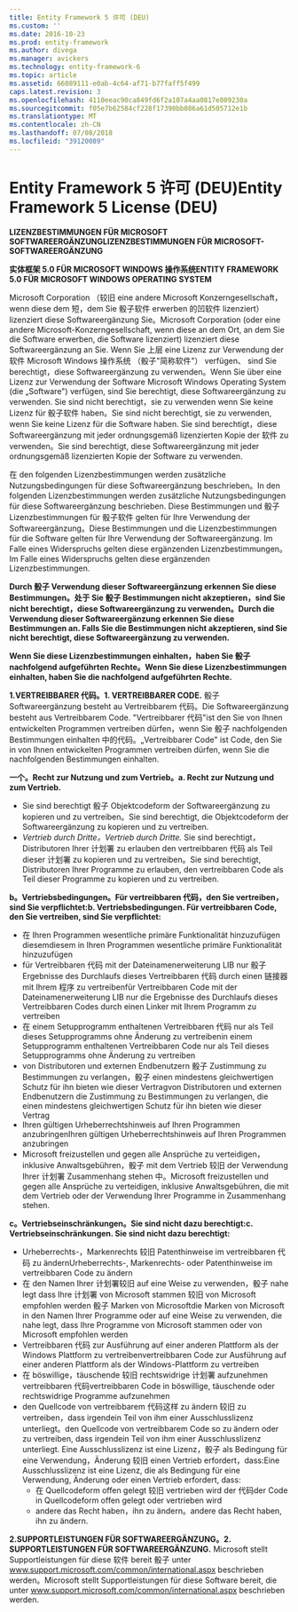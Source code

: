 ```yaml
---
title: Entity Framework 5 许可 (DEU)
ms.custom: ''
ms.date: 2016-10-23
ms.prod: entity-framework
ms.author: divega
ms.manager: avickers
ms.technology: entity-framework-6
ms.topic: article
ms.assetid: 66089111-e0ab-4c64-af71-b77faff5f499
caps.latest.revision: 3
ms.openlocfilehash: 4110eeac90ca849fd6f2a107a4aa0817e809230a
ms.sourcegitcommit: f05e7b62584cf228f17390bb086a61d505712e1b
ms.translationtype: MT
ms.contentlocale: zh-CN
ms.lasthandoff: 07/08/2018
ms.locfileid: "39120089"
---
```

# <a name="entity-framework-5-license-deu"></a><span data-ttu-id="7c03a-102">Entity Framework 5 许可 (DEU)</span><span class="sxs-lookup"><span data-stu-id="7c03a-102">Entity Framework 5 License (DEU)</span></span>
<span data-ttu-id="7c03a-103">**LIZENZBESTIMMUNGEN FÜR MICROSOFT SOFTWAREERGÄNZUNG**</span><span class="sxs-lookup"><span data-stu-id="7c03a-103">**LIZENZBESTIMMUNGEN FÜR MICROSOFT-SOFTWAREERGÄNZUNG**</span></span>

<span data-ttu-id="7c03a-104">**实体框架 5.0 FÜR MICROSOFT WINDOWS 操作系统**</span><span class="sxs-lookup"><span data-stu-id="7c03a-104">**ENTITY FRAMEWORK 5.0 FÜR MICROSOFT WINDOWS OPERATING SYSTEM**</span></span>

<span data-ttu-id="7c03a-105">Microsoft Corporation （较旧 eine andere Microsoft Konzerngesellschaft，wenn diese dem 短，dem Sie 骰子软件 erwerben 的凹软件 lizenziert） lizenziert diese Softwareergänzung Sie。</span><span class="sxs-lookup"><span data-stu-id="7c03a-105">Microsoft Corporation (oder eine andere Microsoft-Konzerngesellschaft, wenn diese an dem Ort, an dem Sie die Software erwerben, die Software lizenziert) lizenziert diese Softwareergänzung an Sie.</span></span> <span data-ttu-id="7c03a-106">Wenn Sie 上层 eine Lizenz zur Verwendung der 软件 Microsoft Windows 操作系统 （骰子"简称软件"） verfügen、 sind Sie berechtigt，diese Softwareergänzung zu verwenden。</span><span class="sxs-lookup"><span data-stu-id="7c03a-106">Wenn Sie über eine Lizenz zur Verwendung der Software Microsoft Windows Operating System (die „Software") verfügen, sind Sie berechtigt, diese Softwareergänzung zu verwenden.</span></span> <span data-ttu-id="7c03a-107">Sie sind nicht berechtigt，sie zu verwenden wenn Sie keine Lizenz für 骰子软件 haben。</span><span class="sxs-lookup"><span data-stu-id="7c03a-107">Sie sind nicht berechtigt, sie zu verwenden, wenn Sie keine Lizenz für die Software haben.</span></span> <span data-ttu-id="7c03a-108">Sie sind berechtigt，diese Softwareergänzung mit jeder ordnungsgemäß lizenzierten Kopie der 软件 zu verwenden。</span><span class="sxs-lookup"><span data-stu-id="7c03a-108">Sie sind berechtigt, diese Softwareergänzung mit jeder ordnungsgemäß lizenzierten Kopie der Software zu verwenden.</span></span>

<span data-ttu-id="7c03a-109">在 den folgenden Lizenzbestimmungen werden zusätzliche Nutzungsbedingungen für diese Softwareergänzung beschrieben。</span><span class="sxs-lookup"><span data-stu-id="7c03a-109">In den folgenden Lizenzbestimmungen werden zusätzliche Nutzungsbedingungen für diese Softwareergänzung beschrieben.</span></span> <span data-ttu-id="7c03a-110">Diese Bestimmungen und 骰子 Lizenzbestimmungen für 骰子软件 gelten für Ihre Verwendung der Softwareergänzung。</span><span class="sxs-lookup"><span data-stu-id="7c03a-110">Diese Bestimmungen und die Lizenzbestimmungen für die Software gelten für Ihre Verwendung der Softwareergänzung.</span></span> <span data-ttu-id="7c03a-111">Im Falle eines Widerspruchs gelten diese ergänzenden Lizenzbestimmungen。</span><span class="sxs-lookup"><span data-stu-id="7c03a-111">Im Falle eines Widerspruchs gelten diese ergänzenden Lizenzbestimmungen.</span></span>

<span data-ttu-id="7c03a-112">**Durch 骰子 Verwendung dieser Softwareergänzung erkennen Sie diese Bestimmungen。处于 Sie 骰子 Bestimmungen nicht akzeptieren，sind Sie nicht berechtigt，diese Softwareergänzung zu verwenden。**</span><span class="sxs-lookup"><span data-stu-id="7c03a-112">**Durch die Verwendung dieser Softwareergänzung erkennen Sie diese Bestimmungen an. Falls Sie die Bestimmungen nicht akzeptieren, sind Sie nicht berechtigt, diese Softwareergänzung zu verwenden.**</span></span>

<span data-ttu-id="7c03a-113">**Wenn Sie diese Lizenzbestimmungen einhalten，haben Sie 骰子 nachfolgend aufgeführten Rechte。**</span><span class="sxs-lookup"><span data-stu-id="7c03a-113">**Wenn Sie diese Lizenzbestimmungen einhalten, haben Sie die nachfolgend aufgeführten Rechte.**</span></span>

<span data-ttu-id="7c03a-114">**1.VERTREIBBARER 代码。**</span><span class="sxs-lookup"><span data-stu-id="7c03a-114">**1. VERTREIBBARER CODE.**</span></span> <span data-ttu-id="7c03a-115">骰子 Softwareergänzung besteht au Vertreibbarem 代码。</span><span class="sxs-lookup"><span data-stu-id="7c03a-115">Die Softwareergänzung besteht aus Vertreibbarem Code.</span></span> <span data-ttu-id="7c03a-116">"Vertreibbarer 代码"ist den Sie von Ihnen entwickelten Programmen vertreiben dürfen，wenn Sie 骰子 nachfolgenden Bestimmungen einhalten 中的代码。</span><span class="sxs-lookup"><span data-stu-id="7c03a-116">„Vertreibbarer Code" ist Code, den Sie in von Ihnen entwickelten Programmen vertreiben dürfen, wenn Sie die nachfolgenden Bestimmungen einhalten.</span></span>

<span data-ttu-id="7c03a-117">**一个。Recht zur Nutzung und zum Vertrieb。**</span><span class="sxs-lookup"><span data-stu-id="7c03a-117">**a. Recht zur Nutzung und zum Vertrieb.**</span></span>

-   <span data-ttu-id="7c03a-118">Sie sind berechtigt 骰子 Objektcodeform der Softwareergänzung zu kopieren und zu vertreiben。</span><span class="sxs-lookup"><span data-stu-id="7c03a-118">Sie sind berechtigt, die Objektcodeform der Softwareergänzung zu kopieren und zu vertreiben.</span></span>
-   <span data-ttu-id="7c03a-119">*Vertrieb durch Dritte。*</span><span class="sxs-lookup"><span data-stu-id="7c03a-119">*Vertrieb durch Dritte.*</span></span> <span data-ttu-id="7c03a-120">Sie sind berechtigt，Distributoren Ihrer 计划署 zu erlauben den vertreibbaren 代码 als Teil dieser 计划署 zu kopieren und zu vertreiben。</span><span class="sxs-lookup"><span data-stu-id="7c03a-120">Sie sind berechtigt, Distributoren Ihrer Programme zu erlauben, den vertreibbaren Code als Teil dieser Programme zu kopieren und zu vertreiben.</span></span>

<span data-ttu-id="7c03a-121">**b。Vertriebsbedingungen。Für vertreibbaren 代码，den Sie vertreiben，sind Sie verpflichtet:**</span><span class="sxs-lookup"><span data-stu-id="7c03a-121">**b. Vertriebsbedingungen. Für vertreibbaren Code, den Sie vertreiben, sind Sie verpflichtet:**</span></span>

-   <span data-ttu-id="7c03a-122">在 Ihren Programmen wesentliche primäre Funktionalität hinzuzufügen diesem</span><span class="sxs-lookup"><span data-stu-id="7c03a-122">diesem in Ihren Programmen wesentliche primäre Funktionalität hinzuzufügen</span></span>
-   <span data-ttu-id="7c03a-123">für Vertreibbaren 代码 mit der Dateinamenerweiterung LIB nur 骰子 Ergebnisse des Durchlaufs dieses Vertreibbaren 代码 durch einen 链接器 mit Ihrem 程序 zu vertreiben</span><span class="sxs-lookup"><span data-stu-id="7c03a-123">für Vertreibbaren Code mit der Dateinamenerweiterung LIB nur die Ergebnisse des Durchlaufs dieses Vertreibbaren Codes durch einen Linker mit Ihrem Programm zu vertreiben</span></span>
-   <span data-ttu-id="7c03a-124">在 einem Setupprogramm enthaltenen Vertreibbaren 代码 nur als Teil dieses Setupprogramms ohne Änderung zu vertreiben</span><span class="sxs-lookup"><span data-stu-id="7c03a-124">in einem Setupprogramm enthaltenen Vertreibbaren Code nur als Teil dieses Setupprogramms ohne Änderung zu vertreiben</span></span>
-   <span data-ttu-id="7c03a-125">von Distributoren und externen Endbenutzern 骰子 Zustimmung zu Bestimmungen zu verlangen，骰子 einen mindestens gleichwertigen Schutz für ihn bieten wie dieser Vertrag</span><span class="sxs-lookup"><span data-stu-id="7c03a-125">von Distributoren und externen Endbenutzern die Zustimmung zu Bestimmungen zu verlangen, die einen mindestens gleichwertigen Schutz für ihn bieten wie dieser Vertrag</span></span>
-   <span data-ttu-id="7c03a-126">Ihren gültigen Urheberrechtshinweis auf Ihren Programmen anzubringen</span><span class="sxs-lookup"><span data-stu-id="7c03a-126">Ihren gültigen Urheberrechtshinweis auf Ihren Programmen anzubringen</span></span>
-   <span data-ttu-id="7c03a-127">Microsoft freizustellen und gegen alle Ansprüche zu verteidigen，inklusive Anwaltsgebühren，骰子 mit dem Vertrieb 较旧 der Verwendung Ihrer 计划署 Zusammenhang stehen 中。</span><span class="sxs-lookup"><span data-stu-id="7c03a-127">Microsoft freizustellen und gegen alle Ansprüche zu verteidigen, inklusive Anwaltsgebühren, die mit dem Vertrieb oder der Verwendung Ihrer Programme in Zusammenhang stehen.</span></span>

<span data-ttu-id="7c03a-128">**c。Vertriebseinschränkungen。Sie sind nicht dazu berechtigt:**</span><span class="sxs-lookup"><span data-stu-id="7c03a-128">**c. Vertriebseinschränkungen. Sie sind nicht dazu berechtigt:**</span></span>

-   <span data-ttu-id="7c03a-129">Urheberrechts-，Markenrechts 较旧 Patenthinweise im vertreibbaren 代码 zu ändern</span><span class="sxs-lookup"><span data-stu-id="7c03a-129">Urheberrechts-, Markenrechts- oder Patenthinweise im vertreibbaren Code zu ändern</span></span>
-   <span data-ttu-id="7c03a-130">在 den Namen Ihrer 计划署较旧 auf eine Weise zu verwenden，骰子 nahe legt dass Ihre 计划署 von Microsoft stammen 较旧 von Microsoft empfohlen werden 骰子 Marken von Microsoft</span><span class="sxs-lookup"><span data-stu-id="7c03a-130">die Marken von Microsoft in den Namen Ihrer Programme oder auf eine Weise zu verwenden, die nahe legt, dass Ihre Programme von Microsoft stammen oder von Microsoft empfohlen werden</span></span>
-   <span data-ttu-id="7c03a-131">Vertreibbaren 代码 zur Ausführung auf einer anderen Plattform als der Windows Plattform zu vertreiben</span><span class="sxs-lookup"><span data-stu-id="7c03a-131">vertreibbaren Code zur Ausführung auf einer anderen Plattform als der Windows-Plattform zu vertreiben</span></span>
-   <span data-ttu-id="7c03a-132">在 böswillige，täuschende 较旧 rechtswidrige 计划署 aufzunehmen vertreibbaren 代码</span><span class="sxs-lookup"><span data-stu-id="7c03a-132">vertreibbaren Code in böswillige, täuschende oder rechtswidrige Programme aufzunehmen</span></span>
-   <span data-ttu-id="7c03a-133">den Quellcode von vertreibbarem 代码这样 zu ändern 较旧 zu vertreiben，dass irgendein Teil von ihm einer Ausschlusslizenz unterliegt。</span><span class="sxs-lookup"><span data-stu-id="7c03a-133">den Quellcode von vertreibbarem Code so zu ändern oder zu vertreiben, dass irgendein Teil von ihm einer Ausschlusslizenz unterliegt.</span></span> <span data-ttu-id="7c03a-134">Eine Ausschlusslizenz ist eine Lizenz，骰子 als Bedingung für eine Verwendung，Änderung 较旧 einen Vertrieb erfordert，dass:</span><span class="sxs-lookup"><span data-stu-id="7c03a-134">Eine Ausschlusslizenz ist eine Lizenz, die als Bedingung für eine Verwendung, Änderung oder einen Vertrieb erfordert, dass:</span></span>
    -   <span data-ttu-id="7c03a-135">在 Quellcodeform offen gelegt 较旧 vertrieben wird der 代码</span><span class="sxs-lookup"><span data-stu-id="7c03a-135">der Code in Quellcodeform offen gelegt oder vertrieben wird</span></span>
    -   <span data-ttu-id="7c03a-136">andere das Recht haben，ihn zu ändern。</span><span class="sxs-lookup"><span data-stu-id="7c03a-136">andere das Recht haben, ihn zu ändern.</span></span>

<span data-ttu-id="7c03a-137">**2.SUPPORTLEISTUNGEN FÜR SOFTWAREERGÄNZUNG。**</span><span class="sxs-lookup"><span data-stu-id="7c03a-137">**2. SUPPORTLEISTUNGEN FÜR SOFTWAREERGÄNZUNG.**</span></span> <span data-ttu-id="7c03a-138">Microsoft stellt Supportleistungen für diese 软件 bereit 骰子 unter www.support.microsoft.com/common/international.aspx beschrieben werden。</span><span class="sxs-lookup"><span data-stu-id="7c03a-138">Microsoft stellt Supportleistungen für diese Software bereit, die unter www.support.microsoft.com/common/international.aspx beschrieben werden.</span></span>
